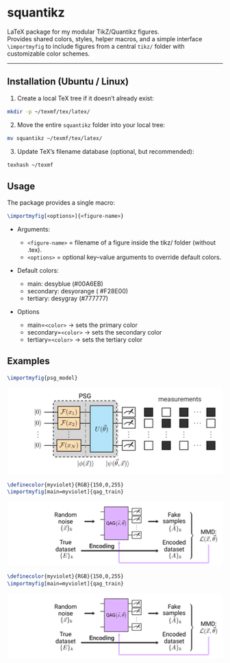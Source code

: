 # squantikz

LaTeX package for my modular TikZ/Quantikz figures.  
Provides shared colors, styles, helper macros, and a simple interface `\importmyfig` to include figures from a central `tikz/` folder with customizable color schemes.

---

## Installation (Ubuntu / Linux)

1. Create a local TeX tree if it doesn’t already exist:

```bash
mkdir -p ~/texmf/tex/latex/
```

2. Move the entire `squantikz` folder into your local tree:

```bash
mv squantikz ~/texmf/tex/latex/
```

3. Update TeX’s filename database (optional, but recommended):

```bash
texhash ~/texmf
```

## Usage
The package provides a single macro:

```latex
\importmyfig[<options>]{<figure-name>}
```
* Arguments:
    * `<figure-name>` = filename of a figure inside the tikz/ folder (without .tex).
    * `<options>` = optional key–value arguments to override default colors.

* Default colors:
    * main: desyblue (#00A6EB)
    * secondary: desyorange ( #F28E00)
    * tertiary: desygray (#777777)

* Options
    * main=`<color>` → sets the primary color
    * secondary=`<color>` → sets the secondary color
    * tertiary=`<color>` → sets the tertiary color

## Examples

```latex
\importmyfig{psg_model}
```
![ex1](./assets/psg_model.png)

```latex
\definecolor{myviolet}{RGB}{150,0,255}
\importmyfig[main=myviolet]{qag_train}
```
![ex2](./assets/qag_train.png)


```latex
\definecolor{myviolet}{RGB}{150,0,255}
\importmyfig[main=myviolet]{qag_train}
```
![ex3](./assets/qag_train.png)